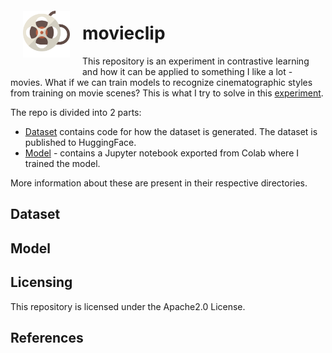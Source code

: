 <img style="float: left; padding:20px" src="media/clip.svg" alt="movieclip" width="75"/>

# movieclip

This repository is an experiment in contrastive learning and how it can be applied to something I like a lot - movies. What if we can train models to recognize cinematographic styles from training on movie scenes? This is what I try to solve in this [experiment]().

The repo is divided into 2 parts:

- [Dataset](#dataset) contains code for how the dataset is generated. The dataset is published to HuggingFace.
- [Model](#model) - contains a Jupyter notebook exported from Colab where I trained the model.

More information about these are present in their respective directories.

## Dataset

## Model

## Licensing

This repository is licensed under the Apache2.0 License.

## References

